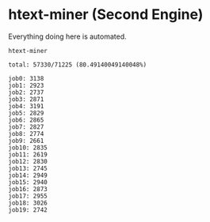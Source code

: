 # htext-miner (Second Engine)

Everything doing here is automated.

```
htext-miner

total: 57330/71225 (80.49140049140048%)

job0: 3138
job1: 2923
job2: 2737
job3: 2871
job4: 3191
job5: 2829
job6: 2865
job7: 2827
job8: 2774
job9: 2661
job10: 2835
job11: 2619
job12: 2830
job13: 2745
job14: 2949
job15: 2940
job16: 2873
job17: 2955
job18: 3026
job19: 2742
```
